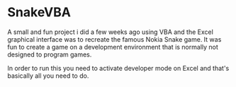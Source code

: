 # SnakeVBA

A small and fun project i did a few weeks ago using VBA and the Excel graphical interface was to recreate the famous Nokia Snake game. It was fun to create a game on a development environment that is normally not designed to program games.

In order to run this you need to activate developer mode on Excel and that's basically all you need to do.
